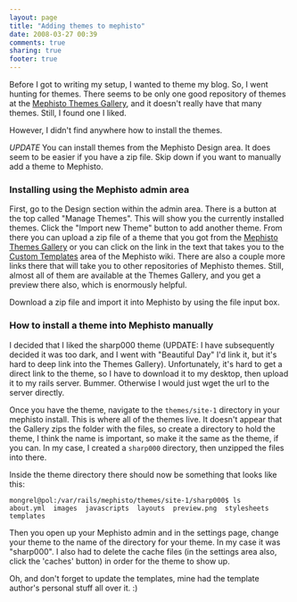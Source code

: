```yaml
---
layout: page
title: "Adding themes to mephisto"
date: 2008-03-27 00:39
comments: true
sharing: true
footer: true
---
```

Before I got to writing my setup, I wanted to theme my blog.  So, I went hunting for themes.  There seems to be only one good repository of themes at the [Mephisto Themes Gallery](http://mephisto-themes.nanorails.com/gallery), and it doesn't really have that many themes.  Still, I found one I liked.

However, I didn't find anywhere how to install the themes.  

*UPDATE* You can install themes from the Mephisto Design area.  It does seem to be easier if you have a zip file.  Skip down if you want to manually add a theme to Mephisto.

### Installing using the Mephisto admin area 

First, go to the Design section within the admin area.  There is a button at the top called "Manage Themes".  This will show you the currently installed themes.   Click the "Import new Theme" button to add another theme.  From there you can upload a zip file of a theme that you got from the [Mephisto Themes Gallery](http://mephisto-themes.nanorails.com/gallery) or you can click on the link in the text that takes you to the [Custom Templates](http://mephisto.stikipad.com/help/show/Custom+Templates) area of the Mephisto wiki.  There are also a couple more links there that will take you to other repositories of Mephisto themes.  Still, almost all of them are available at the Themes Gallery, and you get a preview there also, which is enormously helpful.

Download a zip file and import it into Mephisto by using the file input box.


### How to install a theme into Mephisto manually

I decided that I liked the sharp000 theme (UPDATE: I have subsequently decided it was too dark, and I went with "Beautiful Day" I'd link it, but it's hard to deep link into the Themes Gallery).  Unfortunately, it's hard to get a direct link to the theme, so I have to download it to my desktop, then upload it to my rails server.  Bummer.  Otherwise I would just wget the url to the server directly.

Once you have the theme, navigate to the `themes/site-1` directory in your mephisto install. This is where all of the themes live.  It doesn't appear that the Gallery zips the folder with the files, so create a directory to hold the theme, I think the name is important, so make it the same as the theme, if you can.  In my case, I created a `sharp000` directory, then unzipped the files into there.  

Inside the theme directory there should now be something that looks like this:

```
mongrel@pol:/var/rails/mephisto/themes/site-1/sharp000$ ls
about.yml  images  javascripts  layouts  preview.png  stylesheets  templates
```

Then you open up your Mephisto admin and in the settings page, change your theme to the name of the directory for your theme.  In my case it was "sharp000".  I also had to delete the cache files (in the settings area also, click the 'caches' button) in order for the theme to show up.

Oh, and don't forget to update the templates, mine had the template author's personal stuff all over it. :)
